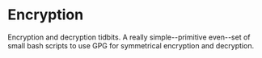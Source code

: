 # Encryption
Encryption and decryption tidbits. A really simple--primitive even--set of small bash scripts to use GPG for symmetrical encryption and decryption.

